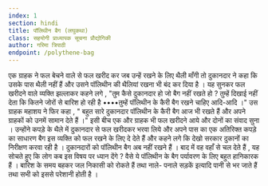```yaml
---
index: 1
section: hindi
title: पॉलिथीन बैग (लघुकथा)
class: सहयोगी प्राध्यापक सूचना प्रौद्योगिकी
author: गरिमा त्रिपाठी
endpoint: /polythene-bag
---
```


एक ग्राहक ने फल बेचने वाले से फल खरीद कर जब उन्हें रखने के लिए थैली माँगी तो दुकानदार ने कहा कि उसके पास थैली नहीं हैं और उसने पॉलिथीन की थैलियां रखना भी बंद कर दिया है । यह सुनकर फल खरीदने वाले व्यक्ति झल्लाकर कहने लगे , "तुम कैसे दुकानदार हो जो बैग नहीं रखते हो ? तुम्हें दिखाई नहीं देता कि कितने जोरों से बारिश हो रही है ••••तुम्हें पॉलिथीन के कैरी बैग रखने चाहिए आदि-आदि ।" उस ग्राहक महाशय ने फिर कहा , " बहुत सारे दुकानदार पॉलिथीन के कैरी बैग आज भी रखते हैं और अपने ग्राहकों को उनमें सामान देते हैं ।" इसी बीच एक और ग्राहक भी फल खरीदने आये और दोनों का संवाद सुना । उन्होंने कपड़े के थैले में दुकानदार से फल खरीदकर भरवा लिये और अपने पास का एक अतिरिक्त कपड़े का साधारण बैग इस व्यक्ति को फल रखने के लिए दे देते हैं और कहने लगे कि देखो सरकार दुकानों का निरीक्षण करवा रही है । दुकानदारों को पॉलिथीन बैग अब नहीं रखने हैं । बाद में वह वहाँ से चल देते हैं , यह सोचते हुए कि लोग कब इस विषय पर ध्यान देंगे ? वैसे ये पॉलिथीन के बैग पर्यावरण के लिए बहुत हानिकारक हैं । बारिश के समय बहकर जल निकासी को रोकते हैं तथा नाले- पनाले सड़कें इत्यादि पानी से भर जाते हैं तथा सभी को इससे परेशानी होती है ।
